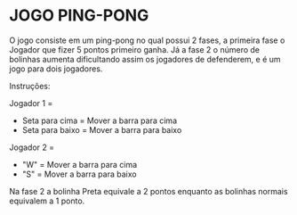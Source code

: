 # JOGO PING-PONG

O jogo consiste em um ping-pong no qual possui 2 fases, a primeira fase o Jogador que fizer 5 pontos primeiro ganha. Já a fase 2 o número de bolinhas aumenta dificultando assim os jogadores de defenderem, e é um jogo para dois jogadores.

Instruções:

  Jogador 1 =
   - Seta para cima = Mover a barra para cima
   - Seta para baixo = Mover a barra para baixo

  Jogador 2 =
   - "W" = Mover a barra para cima
   - "S" = Mover a barra para baixo

Na fase 2 a bolinha Preta equivale a 2 pontos enquanto as bolinhas normais equivalem a 1 ponto.
